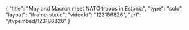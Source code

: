 {
    "title": "May and Macron meet NATO troops in Estonia",
    "type": "solo",
    "layout": "iframe-static",
    "videoId": "123186826",
    "url": "\/tvpembed\/123186826"
}